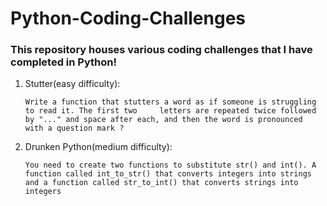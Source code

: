# Python-Coding-Challenges
### This repository houses various coding challenges that I have completed in Python! 

1. Stutter(easy difficulty): 
   
    ``` Write a function that stutters a word as if someone is struggling to read it. The first two     letters are repeated twice followed by "..." and space after each, and then the word is pronounced      with a question mark ? ```

2. Drunken Python(medium difficulty):

      ``` You need to create two functions to substitute str() and int(). A function called int_to_str() that converts integers into strings and a function called str_to_int() that converts strings into integers ```
